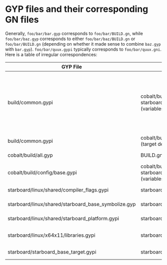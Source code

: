 # GYP files and their corresponding GN files

Generally, `foo/bar/bar.gyp` corresponds to `foo/bar/BUILD.gn`, while
`foo/bar/baz.gyp` corresponds to either `foo/bar/baz/BUILD.gn` or
`foo/bar/BUILD.gn` (depending on whether it made sense to combine `baz.gyp` with
`bar.gyp`). `foo/bar/quux.gypi` typically corresponds to
`foo/bar/quux.gni`. Here is a table of irregular correspondences:

GYP File                                            | GN File                                                                   | Notes
--------------------------------------------------- | ------------------------------------------------------------------------- |------
build/common.gypi                                   | cobalt/build/config/base.gni, starboard/build/config/base.gni (variables) | A few variables have been omitted, moved to `BUILDCONFIG.gn` instead, or refactored into configs. See the GYP -> GN cookbook for more info.
build/common.gypi                                   | cobalt/build/config/BUILD.gn (target defaults)
cobalt/build/all.gyp                                | BUILD.gn (in root directory)                                              | GN requires this location to be used
cobalt/build/config/base.gypi                       | cobalt/build/config/base.gni, starboard/build/config/base.gni (variables) | See comments for `build/common.gypi`
starboard/linux/shared/compiler_flags.gypi          | starboard/linux/shared/BUILD.gn                                           | "Compiler Defaults" section
starboard/linux/shared/starboard_base_symbolize.gyp | starboard/linux/shared/BUILD.gn                                           | "starboard_platform Target" section
starboard/linux/shared/starboard_platform.gypi      | starboard/linux/shared/BUILD.gn                                           | "starboard_platform Target" section
starboard/linux/x64x11/libraries.gypi               | starboard/linux/x64x11/BUILD.gn                                           | `libs` variable of the `compiler_defaults` config
starboard/starboard_base_target.gypi                | starboard/build/config/BUILD.gn                                           | "Compiler Defaults" section
